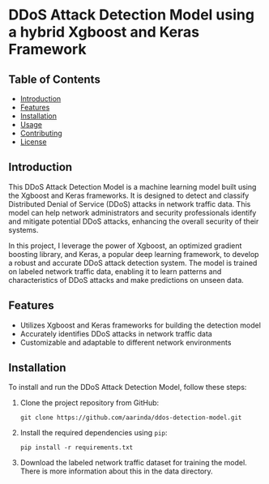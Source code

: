 # DDoS Attack Detection Model using a hybrid Xgboost and Keras Framework

## Table of Contents
- [Introduction](#introduction)
- [Features](#features)
- [Installation](#installation)
- [Usage](#usage)
- [Contributing](#contributing)
- [License](#license)

## Introduction
This DDoS Attack Detection Model is a machine learning model built using the Xgboost and Keras frameworks. It is designed to detect and classify Distributed Denial of Service (DDoS) attacks in network traffic data. This model can help network administrators and security professionals identify and mitigate potential DDoS attacks, enhancing the overall security of their systems.

In this project, I leverage the power of Xgboost, an optimized gradient boosting library, and Keras, a popular deep learning framework, to develop a robust and accurate DDoS attack detection system. The model is trained on labeled network traffic data, enabling it to learn patterns and characteristics of DDoS attacks and make predictions on unseen data.

## Features
- Utilizes Xgboost and Keras frameworks for building the detection model
- Accurately identifies DDoS attacks in network traffic data
- Customizable and adaptable to different network environments

## Installation
To install and run the DDoS Attack Detection Model, follow these steps:

1. Clone the project repository from GitHub:

   ```
   git clone https://github.com/aarinda/ddos-detection-model.git
   ```

2. Install the required dependencies using `pip`:

   ```
   pip install -r requirements.txt
   ```

3. Download the labeled network traffic dataset for training the model. There is more information about this in the data directory.


